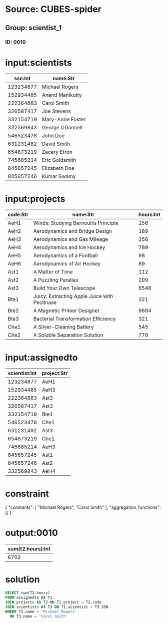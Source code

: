 # Source: CUBES-spider
## Group: scientist_1
### ID: 0010

# input:scientists

| ssn:Int | name:Str |
|---|---|
| 123234877 | Michael Rogers |
| 152934485 | Anand Manikutty |
| 222364883 | Carol Smith |
| 326587417 | Joe Stevens |
| 332154719 | Mary-Anne Foster |
| 332569843 | George ODonnell |
| 546523478 | John Doe |
| 631231482 | David Smith |
| 654873219 | Zacary Efron |
| 745685214 | Eric Goldsmith |
| 845657245 | Elizabeth Doe |
| 845657246 | Kumar Swamy |

# input:projects

| code:Str | name:Str | hours:Int |
|---|---|---|
| AeH1 | Winds: Studying Bernoullis Principle | 156 |
| AeH2 | Aerodynamics and Bridge Design | 189 |
| AeH3 | Aerodynamics and Gas Mileage | 256 |
| AeH4 | Aerodynamics and Ice Hockey | 789 |
| AeH5 | Aerodynamics of a Football | 98 |
| AeH6 | Aerodynamics of Air Hockey | 89 |
| Ast1 | A Matter of Time | 112 |
| Ast2 | A Puzzling Parallax | 299 |
| Ast3 | Build Your Own Telescope | 6546 |
| Bte1 | Juicy: Extracting Apple Juice with Pectinase | 321 |
| Bte2 | A Magnetic Primer Designer | 9684 |
| Bte3 | Bacterial Transformation Efficiency | 321 |
| Che1 | A Silver-Cleaning Battery | 545 |
| Che2 | A Soluble Separation Solution | 778 |

# input:assignedto

| scientist:Int | project:Str |
|---|---|
| 123234877 | AeH1 |
| 152934485 | AeH3 |
| 222364883 | Ast3 |
| 326587417 | Ast3 |
| 332154719 | Bte1 |
| 546523478 | Che1 |
| 631231482 | Ast3 |
| 654873219 | Che1 |
| 745685214 | AeH3 |
| 845657245 | Ast1 |
| 845657246 | Ast2 |
| 332569843 | AeH4 |

# constraint

{
  "constants": [
    "Michael Rogers",
    "Carol Smith"
  ],
  "aggregation_functions": []
}

# output:0010

| sum(t2.hours):Int |
|---|
| 6702 |

# solution

```sql
SELECT sum(T2.hours)
FROM assignedto AS T1
JOIN projects AS T2 ON T1.project = T2.code
JOIN scientists AS T3 ON T1.scientist = T3.SSN
WHERE T3.name = 'Michael Rogers'
  OR T3.name = 'Carol Smith'
```
